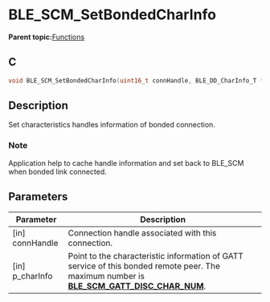 # BLE\_SCM\_SetBondedCharInfo

**Parent topic:**[Functions](GUID-0F246B53-0B75-4B62-B20D-872C3E430FA8.md)

## C

```c
void BLE_SCM_SetBondedCharInfo(uint16_t connHandle, BLE_DD_CharInfo_T *p_charInfo);
```

## Description

Set characteristics handles information of bonded connection.

### Note

Application help to cache handle information and set back to BLE\_SCM when bonded link connected.

## Parameters

|Parameter|Description|
|---------|-----------|
|\[in\] connHandle|Connection handle associated with this connection.|
|\[in\] p\_charInfo|Point to the characteristic information of GATT service of this bonded remote peer. The maximum number is **[BLE\_SCM\_GATT\_DISC\_CHAR\_NUM](GUID-3C2E452F-B37D-4B93-BA45-2570A1724358.md)**.|

